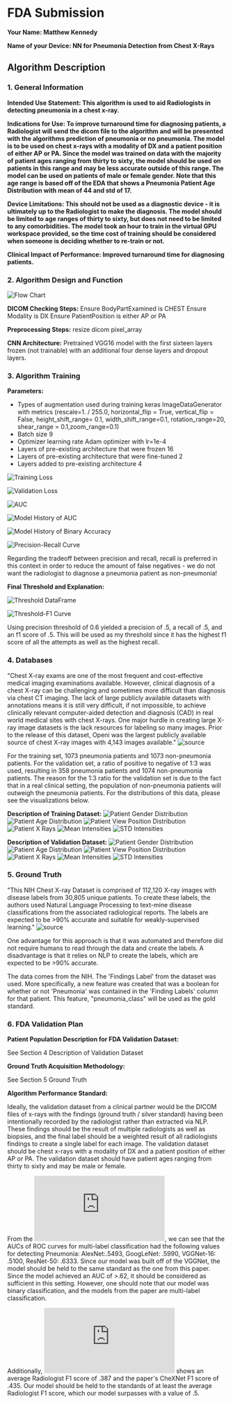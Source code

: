 # FDA  Submission

**Your Name: Matthew Kennedy**

**Name of your Device: NN for Pneumonia Detection from Chest X-Rays**

## Algorithm Description 

### 1. General Information

**Intended Use Statement: This algorithm is used to aid Radiologists in detecting pneumonia in a chest x-ray.** 

**Indications for Use: To improve turnaround time for diagnosing patients, a Radiologist will send the dicom file to the algorithm and will be presented with the algorithms prediction of pneumonia or no pneumonia. The model is to be used on chest x-rays with a modality of DX and a patient position of either AP or PA. Since the model was trained on data with the majority of patient ages ranging from thirty to sixty, the model should be used on patients in this range and may be less accurate outside of this range. The model can be used on patients of male or female gender. Note that this age range is based off of the EDA that shows a Pneumonia Patient Age Distribution with mean of 44 and std of 17.**

**Device Limitations: This should not be used as a diagnostic device - it is ultimately up to the Radiologist to make the diagnosis. The model should be limited to age ranges of thirty to sixty, but does not need to be limited to any comorbidities. The model took an hour to train in the virtual GPU workspace provided, so the time cost of training should be considered when someone is deciding whether to re-train or not.**

**Clinical Impact of Performance: Improved turnaround time for diagnosing patients.**

### 2. Algorithm Design and Function

![Flow Chart](FlowChart.png)


**DICOM Checking Steps:**
Ensure BodyPartExamined is CHEST
Ensure Modality is DX
Ensure PatientPosition is either AP or PA

**Preprocessing Steps:**
resize dicom pixel_array

**CNN Architecture:**
Pretrained VGG16 model with the first sixteen layers frozen (not trainable) with an additional four dense layers and dropout layers.


### 3. Algorithm Training

**Parameters:**
* Types of augmentation used during training
keras ImageDataGenerator with metrics (rescale=1. / 255.0, horizontal_flip = True, vertical_flip = False, height_shift_range= 0.1, width_shift_range=0.1, rotation_range=20, shear_range = 0.1,zoom_range=0.1)
* Batch size
9
* Optimizer learning rate
Adam optimizer with lr=1e-4
* Layers of pre-existing architecture that were frozen
16
* Layers of pre-existing architecture that were fine-tuned
2
* Layers added to pre-existing architecture
4

![Training Loss](loss.png)

![Validation Loss](val_loss.png)

![AUC](auc.png)

![Model History of AUC](auc_history.png)

![Model History of Binary Accuracy](binary_accuracy_history.png)

![Precision-Recall Curve](precision_recall_curve.png)

Regarding the tradeoff between precision and recall, recall is preferred in this context in order to reduce the amount of false negatives - we do not want the radiologist to diagnose a pneumonia patient as non-pneumonia!


**Final Threshold and Explanation:**

![Threshold DataFrame](thresh_df.png)

![Threshold-F1 Curve](threshold-f1.png)

Using precision threshold of 0.6 yielded a precision of .5, a recall of .5, and an f1 score of .5. This will be used as my threshold since it has the highest f1 score of all the attempts as well as the highest recall.

### 4. Databases

"Chest X-ray exams are one of the most frequent and cost-effective medical imaging examinations available. However, clinical diagnosis of a chest X-ray can be challenging and sometimes more difficult than diagnosis via chest CT imaging. The lack of large publicly available datasets with annotations means it is still very difficult, if not impossible, to achieve clinically relevant computer-aided detection and diagnosis (CAD) in real world medical sites with chest X-rays. One major hurdle in creating large X-ray image datasets is the lack resources for labeling so many images. Prior to the release of this dataset, Openi was the largest publicly available source of chest X-ray images with 4,143 images available." ![source](https://www.kaggle.com/nih-chest-xrays/data)

For the training set, 1073 pneumonia patients and 1073 non-pneumonia patients. For the validation set, a ratio of positive to negative of 1:3 was used, resulting in 358 pneumonia patients and 1074 non-pneumonia patients. The reason for the 1:3 ratio for the validation set is due to the fact that in a real clinical setting, the population of non-pneumonia patients will outweigh the pneumonia patients. For the distributions of this data, please see the visualizations below.

**Description of Training Dataset:** 
![Patient Gender Distribution](train_patient_gender.png)
![Patient Age Distribution](train_patient_age.png)
![Patient View Position Distribution](train_view_position.png)
![Patient X Rays](train_xrays.png)
![Mean Intensities](train_mean_intensities.png)
![STD Intensities](train_std_intensities.png)


**Description of Validation Dataset:** 
![Patient Gender Distribution](val_patient_gender.png)
![Patient Age Distribution](val_patient_age.png)
![Patient View Position Distribution](val_view_position.png)
![Patient X Rays](val_xrays.png)
![Mean Intensities](val_mean_intensities.png)
![STD Intensities](val_std_intensities.png)



### 5. Ground Truth

"This NIH Chest X-ray Dataset is comprised of 112,120 X-ray images with disease labels from 30,805 unique patients. To create these labels, the authors used Natural Language Processing to text-mine disease classifications from the associated radiological reports. The labels are expected to be >90% accurate and suitable for weakly-supervised learning." ![source](https://www.kaggle.com/nih-chest-xrays/data)

One advantage for this approach is that it was automated and therefore did not require humans to read through the data and create the labels. A disadvantage is that it relies on NLP to create the labels, which are expected to be >90% accurate.

The data comes from the NIH. The 'Findings Label' from the dataset was used. More specifically, a new feature was created that was a boolean for whether or not 'Pneumonia' was contained in the 'Finding Labels' column for that patient. This feature, "pneumonia_class" will be used as the gold standard. 


### 6. FDA Validation Plan

**Patient Population Description for FDA Validation Dataset:**

See Section 4 Description of Validation Dataset

**Ground Truth Acquisition Methodology:**

See Section 5 Ground Truth

**Algorithm Performance Standard:**

Ideally, the validation dataset from a clinical partner would be the DICOM files of x-rays with the findings (ground truth / silver standard) having been intentionally recorded by the radiologist rather than extracted via NLP. These findings should be the result of multiple radiologists as well as biopsies, and the final label should be a weighted result of all radiologists findings to create a single label for each image. The validation dataset should be chest x-rays with a modality of DX and a patient position of either AP or PA.  The validation dataset should have patient ages ranging from thirty to sixty and may be male or female.

From the ![CVR Paper here](http://openaccess.thecvf.com/content_cvpr_2017/papers/Wang_ChestX-ray8_Hospital-Scale_Chest_CVPR_2017_paper.pdf), we can see that the AUCs of ROC curves for multi-label classification had the following values for detecting Pneumonia: AlexNet:.5493, GoogLeNet: .5990, VGGNet-16: .5100, ResNet-50: .6333. Since our model was built off of the VGGNet, the model should be held to the same standard as the one from this paper. Since the model achieved an AUC of >.62, it should be considered as sufficient in this setting. However, one should note that our model was binary classification, and the models from the paper are multi-label classification.

Additionally, ![this paper](https://arxiv.org/pdf/1711.05225.pdf) shows an average Radiologist F1 score of .387 and the paper's CheXNet F1 score of .435. Our model should be held to the standards of at least the average Radiologist F1 score, which our model surpasses with a value of .5.